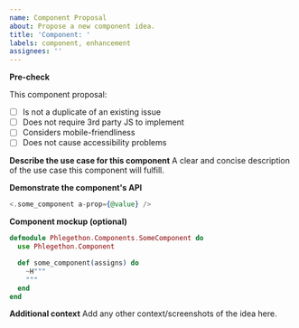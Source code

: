 ```yaml
---
name: Component Proposal
about: Propose a new component idea.
title: 'Component: '
labels: component, enhancement
assignees: ''
---
```


**Pre-check**

This component proposal:

- [ ] Is not a duplicate of an existing issue
- [ ] Does not require 3rd party JS to implement
- [ ] Considers mobile-friendliness
- [ ] Does not cause accessibility problems

**Describe the use case for this component**
A clear and concise description of the use case this component will fulfill.

**Demonstrate the component's API**

```heex
<.some_component a-prop={@value} />
```

**Component mockup (optional)**

```elixir
defmodule Phlegethon.Components.SomeComponent do
  use Phlegethon.Component

  def some_component(assigns) do
    ~H"""
    """
  end
end
```

**Additional context**
Add any other context/screenshots of the idea here.
